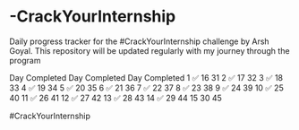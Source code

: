 # -CrackYourInternship
Daily progress tracker for the #CrackYourInternship challenge by Arsh Goyal. This repository will be updated regularly with my journey through the program


Day	Completed	Day	Completed	Day	Completed
1  ✅     16         31
2  ✅     17         32
3  ✅     18         33
4  ✅     19         34
5  ✅     20         35
6  ✅     21         36
7  ✅     22         37
8  ✅     23         38
9  ✅     24         39
10 ✅     25         40
11 ✅     26         41
12 ✅     27         42
13 ✅     28         43
14 ✅     29         44
15         30         45

#CrackYourInternship
